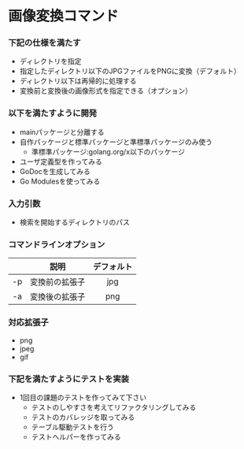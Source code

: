 # 画像変換コマンド

### 下記の仕様を満たす
- ディレクトリを指定
- 指定したディレクトリ以下のJPGファイルをPNGに変換（デフォルト）
- ディレクトリ以下は再帰的に処理する
- 変換前と変換後の画像形式を指定できる（オプション）

### 以下を満たすように開発
- mainパッケージと分離する
- 自作パッケージと標準パッケージと準標準パッケージのみ使う
    - 準標準パッケージ:golang.org/x以下のパッケージ
- ユーザ定義型を作ってみる
- GoDocを生成してみる
- Go Modulesを使ってみる

### 入力引数
- 検索を開始するディレクトリのパス

### コマンドラインオプション
| |説明|デフォルト|
|:---:|:---:|:---:|
|-p|変換前の拡張子|jpg|
|-a|変換後の拡張子|png|

### 対応拡張子
- png
- jpeg 
- gif

### 下記を満たすようにテストを実装
- 1回目の課題のテストを作ってみて下さい
    - テストのしやすさを考えてリファクタリングしてみる
    - テストのカバレッジを取ってみる
    - テーブル駆動テストを行う
    - テストヘルパーを作ってみる
    